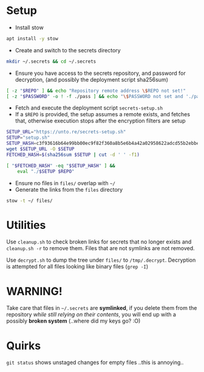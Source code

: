 # Setup

- Install stow

```bash
apt install -y stow
```

- Create and switch to the secrets directory

```bash
mkdir ~/.secrets && cd ~/.secrets
```

- Ensure you have access to the secrets repository, and password for decryption, (and possibly the deployment script sha256sum)

```bash
[ -z "$REPO" ] && echo "Repository remote address \$REPO not set!"
[ -z "$PASSWORD" -o ! -f ./pass ] && echo "\$PASSWORD not set and './pass' file not found!"
```

- Fetch and execute the deployment script `secrets-setup.sh`
- If a `$REPO` is provided, the setup assumes a remote exists, and fetches that, otherwise execution stops after the encryption filters are setup

```bash
SETUP_URL="https://unto.re/secrets-setup.sh"
SETUP="setup.sh"
SETUP_HASH=c3f93616b64e99bb00ec9f82f360a8b5e6b4a42a02958622adcd55b2ebbe2c48
wget $SETUP_URL -O $SETUP
FETCHED_HASH=$(sha256sum $SETUP | cut -d ' ' -f1)

[ "$FETCHED_HASH" -eq "$SETUP_HASH" ] &&
    eval "./$SETUP $REPO"
```

- Ensure no files in `files/` overlap with `~/`
- Generate the links from the `files` directory

```bash
stow -t ~/ files/
```

# Utilities

Use `cleanup.sh` to check broken links for secrets that no longer exists and `cleanup.sh -r` to remove them. Files that are not symlinks are not removed.

Use `decrypt.sh` to dump the tree under `files/` to `/tmp/.decrypt`. Decryption is attempted for all files looking like binary files (`grep -I`)

# WARNING!

Take care that files in `~/.secrets` are **symlinked**, if you delete them from the repository _while still relying on their contents_, you will end up with a possibly **broken system** (..where did my keys go? :O)

# Quirks

`git status` shows unstaged changes for empty files ..this is annoying..
